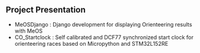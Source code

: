 ## Project Presentation

- MeOSDjango : Django development for displaying Orienteering results with MeOS
- CO_Startclock : Self calibrated and DCF77 synchronized start clock for orienteering races based on Micropython and STM32L152RE
